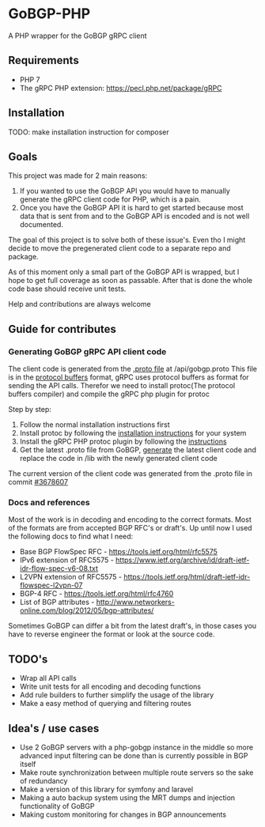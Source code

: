 # GoBGP-PHP
A PHP wrapper for the GoBGP gRPC client

## Requirements
* PHP 7
* The gRPC PHP extension: https://pecl.php.net/package/gRPC 

## Installation
TODO: make installation instruction for composer

## Goals
This project was made for 2 main reasons:
1. If you wanted to use the GoBGP API you would have to manually generate 
the gRPC client code for PHP, which is a pain.
2. Once you have the GoBGP API it is hard to get started because most data that is sent
from and to the GoBGP API is encoded and is not well documented.

The goal of this project is to solve both of these issue's. Even tho I might decide to 
move the pregenerated client code to a separate repo and package.

As of this moment only a small part of the GoBGP API is wrapped, but I hope to get full 
coverage as soon as passable. After that is done the whole code base should receive unit 
tests.

Help and contributions are always welcome

## Guide for contributes
### Generating GoBGP gRPC API client code
The client code is generated from the [.proto file](https://github.com/osrg/gobgp/blob/master/api/gobgp.proto) at /api/gobgp.proto
This file is in the [protocol buffers](https://developers.google.com/protocol-buffers/) format, gRPC uses protocol buffers as format for sending the API calls.
Therefor we need to install protoc(The protocol buffers compiler) and compile the gRPC php plugin for protoc

Step by step:
1. Follow the normal installation instructions first
2. Install protoc by following the [installation instructions](https://github.com/google/protobuf/tree/master/src/README.md) for your system 
3. Install the gRPC PHP protoc plugin by following the [instructions](https://grpc.io/docs/quickstart/php.html#install-protobuf-plugin)
4. Get the latest .proto file from GoBGP, [generate](https://grpc.io/docs/quickstart/php.html#generate-grpc-code) the latest client code and replace the
code in /lib with the newly generated client code

The current version of the client code was generated from the .proto file in commit [#3678607](https://github.com/osrg/gobgp/commit/36786073c1301b3ee63ff27ea7733613fd31626c)

### Docs and references
Most of the work is in decoding and encoding to the correct formats. Most of the formats
are from accepted BGP RFC's or draft's. Up until now I used the following docs to find what I need:
* Base BGP FlowSpec RFC - https://tools.ietf.org/html/rfc5575 
* IPv6 extension of RFC5575 - https://www.ietf.org/archive/id/draft-ietf-idr-flow-spec-v6-08.txt
* L2VPN extension of RFC5575 - https://tools.ietf.org/html/draft-ietf-idr-flowspec-l2vpn-07
* BGP-4 RFC - https://tools.ietf.org/html/rfc4760
* List of BGP attributes - http://www.networkers-online.com/blog/2012/05/bgp-attributes/

Sometimes GoBGP can differ a bit from the latest draft's, in those cases you have to 
reverse engineer the format or look at the source code.

## TODO's
* Wrap all API calls
* Write unit tests for all encoding and decoding functions
* Add rule builders to further simplify the usage of the library
* Make a easy method of querying and filtering routes 

## Idea's / use cases
* Use 2 GoBGP servers with a php-gobgp instance in the middle so more advanced input
filtering can be done than is currently possible in BGP itself
* Make route synchronization between multiple route servers so the sake of redundancy
* Make a version of this library for symfony and laravel
* Making a auto backup system using the MRT dumps and injection functionality of GoBGP
* Making custom monitoring for changes in BGP announcements